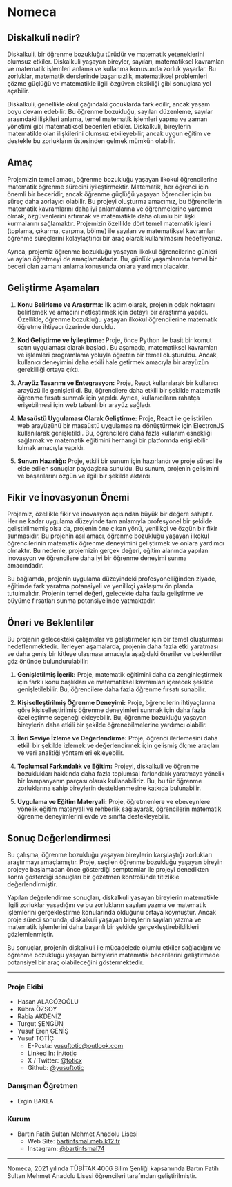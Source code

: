 # Nomeca

## Diskalkuli nedir?

Diskalkuli, bir öğrenme bozukluğu türüdür ve matematik yeteneklerini olumsuz etkiler. Diskalkuli yaşayan bireyler, sayıları, matematiksel kavramları ve matematik işlemleri anlama ve kullanma konusunda zorluk yaşarlar. Bu zorluklar, matematik derslerinde başarısızlık, matematiksel problemleri çözme güçlüğü ve matematikle ilgili özgüven eksikliği gibi sonuçlara yol açabilir.

Diskalkuli, genellikle okul çağındaki çocuklarda fark edilir, ancak yaşam boyu devam edebilir. Bu öğrenme bozukluğu, sayıları düzenleme, sayılar arasındaki ilişkileri anlama, temel matematik işlemleri yapma ve zaman yönetimi gibi matematiksel becerileri etkiler. Diskalkuli, bireylerin matematikle olan ilişkilerini olumsuz etkileyebilir, ancak uygun eğitim ve destekle bu zorlukların üstesinden gelmek mümkün olabilir.

## Amaç

Projemizin temel amacı, öğrenme bozukluğu yaşayan ilkokul öğrencilerine matematik öğrenme sürecini iyileştirmektir. Matematik, her öğrenci için önemli bir beceridir, ancak öğrenme güçlüğü yaşayan öğrenciler için bu süreç daha zorlayıcı olabilir. Bu projeyi oluşturma amacımız, bu öğrencilerin matematik kavramlarını daha iyi anlamalarına ve öğrenmelerine yardımcı olmak, özgüvenlerini artırmak ve matematikle daha olumlu bir ilişki kurmalarını sağlamaktır. Projemizin özellikle dört temel matematik işlemi (toplama, çıkarma, çarpma, bölme) ile sayıları ve matematiksel kavramları öğrenme süreçlerini kolaylaştırıcı bir araç olarak kullanılmasını hedefliyoruz.

Ayrıca, projemiz öğrenme bozukluğu yaşayan ilkokul öğrencilerine günleri ve ayları öğretmeyi de amaçlamaktadır. Bu, günlük yaşamlarında temel bir beceri olan zamanı anlama konusunda onlara yardımcı olacaktır.

## Geliştirme Aşamaları

1. **Konu Belirleme ve Araştırma:** İlk adım olarak, projenin odak noktasını belirlemek ve amacını netleştirmek için detaylı bir araştırma yapıldı. Özellikle, öğrenme bozukluğu yaşayan ilkokul öğrencilerine matematik öğretme ihtiyacı üzerinde duruldu.

2. **Kod Geliştirme ve İyileştirme:** Proje, önce Python ile basit bir komut satırı uygulaması olarak başladı. Bu aşamada, matematiksel kavramları ve işlemleri programlama yoluyla öğreten bir temel oluşturuldu. Ancak, kullanıcı deneyimini daha etkili hale getirmek amacıyla bir arayüzün gerekliliği ortaya çıktı.

3. **Arayüz Tasarımı ve Entegrasyon:** Proje, React kullanılarak bir kullanıcı arayüzü ile genişletildi. Bu, öğrencilere daha etkili bir şekilde matematik öğrenme fırsatı sunmak için yapıldı. Ayrıca, kullanıcıların rahatça erişebilmesi için web tabanlı bir arayüz sağladı.

4. **Masaüstü Uygulaması Olarak Geliştirme:** Proje, React ile geliştirilen web arayüzünü bir masaüstü uygulamasına dönüştürmek için ElectronJS kullanılarak genişletildi. Bu, öğrencilere daha fazla kullanım esnekliği sağlamak ve matematik eğitimini herhangi bir platformda erişilebilir kılmak amacıyla yapıldı.

5. **Sunum Hazırlığı:** Proje, etkili bir sunum için hazırlandı ve proje süreci ile elde edilen sonuçlar paydaşlara sunuldu. Bu sunum, projenin gelişimini ve başarılarını özgün ve ilgili bir şekilde aktardı.

##   Fikir ve İnovasyonun Önemi

Projemiz, özellikle fikir ve inovasyon açısından büyük bir değere sahiptir. Her ne kadar uygulama düzeyinde tam anlamıyla profesyonel bir şekilde geliştirilmemiş olsa da, projenin öne çıkan yönü, yenilikçi ve özgün bir fikir sunmasıdır. Bu projenin asıl amacı, öğrenme bozukluğu yaşayan ilkokul öğrencilerinin matematik öğrenme deneyimini geliştirmek ve onlara yardımcı olmaktır. Bu nedenle, projemizin gerçek değeri, eğitim alanında yapılan inovasyon ve öğrencilere daha iyi bir öğrenme deneyimi sunma amacındadır.

Bu bağlamda, projenin uygulama düzeyindeki profesyonelliğinden ziyade, eğitimde fark yaratma potansiyeli ve yenilikçi yaklaşımı ön planda tutulmalıdır. Projenin temel değeri, gelecekte daha fazla geliştirme ve büyüme fırsatları sunma potansiyelinde yatmaktadır.

## Öneri ve Beklentiler

Bu projenin gelecekteki çalışmalar ve geliştirmeler için bir temel oluşturması hedeflenmektedir. İlerleyen aşamalarda, projenin daha fazla etki yaratması ve daha geniş bir kitleye ulaşması amacıyla aşağıdaki öneriler ve beklentiler göz önünde bulundurulabilir:

1. **Genişletilmiş İçerik:** Proje, matematik eğitimini daha da zenginleştirmek için farklı konu başlıkları ve matematiksel kavramları içerecek şekilde genişletilebilir. Bu, öğrencilere daha fazla öğrenme fırsatı sunabilir.

2. **Kişiselleştirilmiş Öğrenme Deneyimi:** Proje, öğrencilerin ihtiyaçlarına göre kişiselleştirilmiş öğrenme deneyimleri sunmak için daha fazla özelleştirme seçeneği ekleyebilir. Bu, öğrenme bozukluğu yaşayan bireylerin daha etkili bir şekilde öğrenebilmelerine yardımcı olabilir.

3. **İleri Seviye İzleme ve Değerlendirme:** Proje, öğrenci ilerlemesini daha etkili bir şekilde izlemek ve değerlendirmek için gelişmiş ölçme araçları ve veri analitiği yöntemleri ekleyebilir.

4. **Toplumsal Farkındalık ve Eğitim:** Projeyi, diskalkuli ve öğrenme bozuklukları hakkında daha fazla toplumsal farkındalık yaratmaya yönelik bir kampanyanın parçası olarak kullanabiliriz. Bu, bu tür öğrenme zorluklarına sahip bireylerin desteklenmesine katkıda bulunabilir.

5. **Uygulama ve Eğitim Materyali:** Proje, öğretmenlere ve ebeveynlere yönelik eğitim materyali ve rehberlik sağlayarak, öğrencilerin matematik öğrenme deneyimlerini evde ve sınıfta destekleyebilir.

## Sonuç Değerlendirmesi

Bu çalışma, öğrenme bozukluğu yaşayan bireylerin karşılaştığı zorlukları araştırmayı amaçlamıştır. Proje, seçilen öğrenme bozukluğu yaşayan bireyin projeye başlamadan önce gösterdiği semptomlar ile projeyi denedikten sonra gösterdiği sonuçları bir gözetmen kontrolünde titizlikle değerlendirmiştir.

Yapılan değerlendirme sonuçları, diskalkuli yaşayan bireylerin matematikle ilgili zorluklar yaşadığını ve bu zorlukların sayıları yazma ve matematik işlemlerini gerçekleştirme konularında olduğunu ortaya koymuştur. Ancak proje süreci sonunda, diskalkuli yaşayan bireylerin sayıları yazma ve matematik işlemlerini daha başarılı bir şekilde gerçekleştirebildikleri gözlemlenmiştir.

Bu sonuçlar, projenin diskalkuli ile mücadelede olumlu etkiler sağladığını ve öğrenme bozukluğu yaşayan bireylerin matematik becerilerini geliştirmede potansiyel bir araç olabileceğini göstermektedir.

---

### Proje Ekibi
- Hasan ALAGÖZOĞLU
- Kübra ÖZSOY
- Rabia AKDENİZ
- Turgut ŞENGÜN
- Yusuf Eren GENİŞ
- Yusuf TOTİÇ
	- E-Posta: yusuftotic@outlook.com
	- Linked In: [in/totic](https://www.linkedin.com/in/totic)
	- X / Twitter: [@toticx](https://x.com/toticx)
	- Github: [@yusuftotic](https://github.com/yusuftotic)


### Danışman Öğretmen
- Ergin BAKLA

### Kurum
- Bartın Fatih Sultan Mehmet Anadolu Lisesi
	- Web Site: [bartinfsmal.meb.k12.tr](https://bartinfsmal.meb.k12.tr/)
	- Instagram: [@bartinfsmal74](https://www.instagram.com/bartinfsmal74/)

---

Nomeca, 2021 yılında TÜBİTAK 4006 Bilim Şenliği kapsamında Bartın Fatih Sultan Mehmet Anadolu Lisesi öğrencileri tarafından geliştirilmiştir.

